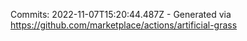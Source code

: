 Commits: 2022-11-07T15:20:44.487Z - Generated via https://github.com/marketplace/actions/artificial-grass
<br>
